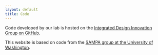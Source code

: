 ```yaml
---
layout: default
title: Code
---
```


Code developed by our lab is hosted on the [Integrated Design Innovation Group on GitHub](https://github.com/CMU-Integrated-Design-Innovation-Group). 

This website is based on code from the [SAMPA group at the University of Washington](https://github.com/uwsampa/research-group-web).

